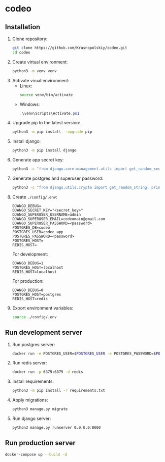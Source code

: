 # codeo
## Installation
1. Clone repository:
    ```bash
    git clone https://github.com/Krasnopolskiy/codeo.git
    cd codeo
    ```
2. Create virtual environment:
    ```bash
    python3 -m venv venv
    ```
3. Activate virual environment:
   - Linux:
        ```bash
        source venv/bin/activate
        ```
   - Windows:
        ```powershell
        .\venv\Scripts\Activate.ps1
        ```
4. Upgrade pip to the latest version:
    ```bash
    python3 -m pip install --upgrade pip
    ```
4. Install django:
    ```bash
    python3 -m pip install django
    ```
6. Generate app secret key:
    ```bash
    python3 -c "from django.core.management.utils import get_random_secret_key; print(get_random_secret_key())"
    ```
7. Generate postgres and superuser password:
    ```bash
    python3 -c "from django.utils.crypto import get_random_string; print(get_random_string(16))"
    ```
8. Create `./config/.env`:
    ```
    DJANGO_DEBUG=
    DJANGO_SECRET_KEY="<secret_key>"
    DJANGO_SUPERUSER_USERNAME=admin
    DJANGO_SUPERUSER_EMAIL=codeomain@gmail.com
    DJANGO_SUPERUSER_PASSWORD=<password>
    POSTGRES_DB=codeo
    POSTGRES_USER=codeo_app
    POSTGRES_PASSWORD=<password>
    POSTGRES_HOST=
    REDIS_HOST=
    ```
    For development:
    ```
    DJANGO_DEBUG=1
    POSTGRES_HOST=localhost
    REDIS_HOST=localhost
    ```
    For production:
    ```
    DJANGO_DEBUG=0
    POSTGRES_HOST=postgres
    REDIS_HOST=redis
    ```
9.  Export environment variables:
    ```bash
    source ./config/.env
    ```
## Run development server
1. Run postgres server:
    ```bash
    docker run -e POSTGRES_USER=$POSTGRES_USER -e POSTGRES_PASSWORD=$POSTGRES_PASSWORD -e POSTGRES_DB=$POSTGRES_DB -p 5432:5432 -d postgres
    ```
2. Run redis server:
    ```bash
    docker run -p 6379:6379 -d redis
    ```
3. Install requirements:
    ```bash
    python3 -m pip install -r requirements.txt
    ```
4. Apply migrations:
    ```bash
    python3 manage.py migrate
    ```
5. Run django server:
    ```bash
    python3 manage.py runserver 0.0.0.0:8000
    ```
## Run production server
```bash
docker-compose up --build -d
```
